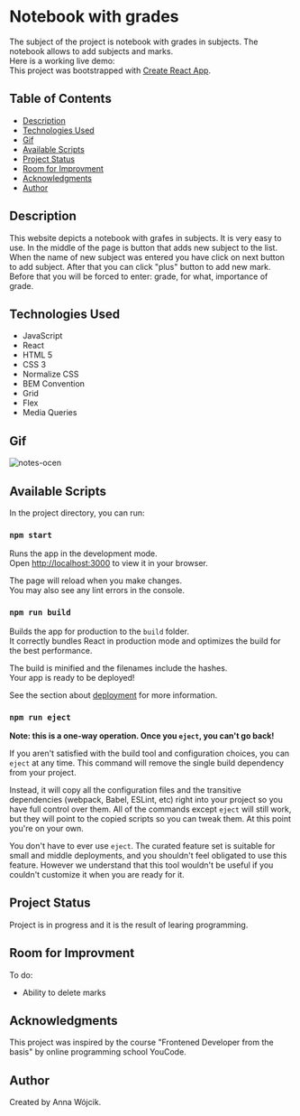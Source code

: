 # Notebook with grades
The subject of the project is notebook with grades in subjects. The notebook allows to add subjects and marks. 
<br>Here is a working live demo: 
<br>This project was bootstrapped with [Create React App](https://github.com/facebook/create-react-app).


## Table of Contents 
* [Description](#description)
* [Technologies Used](#technologies-used)
* [Gif](#gif)
* [Available Scripts](#available-scripts)
* [Project Status](#project-status)
* [Room for Improvment](#room-for-improvment)
* [Acknowledgments](#acknowledgments)
* [Author](#author)

## Description
This website depicts a notebook with grafes in subjects. It is very easy to use. In the middle of the page is button that adds new subject to the list. When the name of new subject was entered you have click on next button to add subject. After that you can click "plus" button to add new mark. Before that you will be forced to enter: grade, for what, importance of grade. 

## Technologies Used
- JavaScript
- React
- HTML 5
- CSS 3
- Normalize CSS
- BEM Convention
- Grid
- Flex
- Media Queries

## Gif
![notes-ocen](https://github.com/user-attachments/assets/2da910a1-93e8-49a3-bc9a-86c7b9bff8c8)

## Available Scripts
In the project directory, you can run:

### `npm start`
Runs the app in the development mode.\
Open [http://localhost:3000](http://localhost:3000) to view it in your browser.

The page will reload when you make changes.\
You may also see any lint errors in the console.

### `npm run build`
Builds the app for production to the `build` folder.\
It correctly bundles React in production mode and optimizes the build for the best performance.

The build is minified and the filenames include the hashes.\
Your app is ready to be deployed!

See the section about [deployment](https://facebook.github.io/create-react-app/docs/deployment) for more information.

### `npm run eject`
**Note: this is a one-way operation. Once you `eject`, you can't go back!**

If you aren't satisfied with the build tool and configuration choices, you can `eject` at any time. This command will remove the single build dependency from your project.

Instead, it will copy all the configuration files and the transitive dependencies (webpack, Babel, ESLint, etc) right into your project so you have full control over them. All of the commands except `eject` will still work, but they will point to the copied scripts so you can tweak them. At this point you're on your own.

You don't have to ever use `eject`. The curated feature set is suitable for small and middle deployments, and you shouldn't feel obligated to use this feature. However we understand that this tool wouldn't be useful if you couldn't customize it when you are ready for it.

## Project Status
Project is in progress and it is the result of learing programming.

## Room for Improvment
To do:
* Ability to delete marks

## Acknowledgments
This project was inspired by the course "Frontened Developer from the basis" by online programming school YouCode.

## Author 
Created by Anna Wójcik.